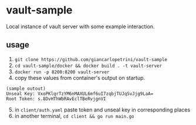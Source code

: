# vault-sample
Local instance of vault server with some example interaction.

## usage
1. `git clone https://github.com/giancarlopetrini/vault-sample`
2. `cd vault-sample/docker && docker build . -t vault-server`
3. `docker run -p 8200:8200 vault-server`
4. copy these values from container's output on startup.
```
(sample outout)
Unseal Key: VxoPKlqrTzYM6nMAXUL6mf6uI7zqbjTUJqSvJjg9LaA=
Root Token: s.8DvHThWbRAvEclTBeRvjgnVI
```
5. in `client/auth.yaml` paste token and unseal key in corresponding places
6. in another terminal, `cd client && go run main.go`
